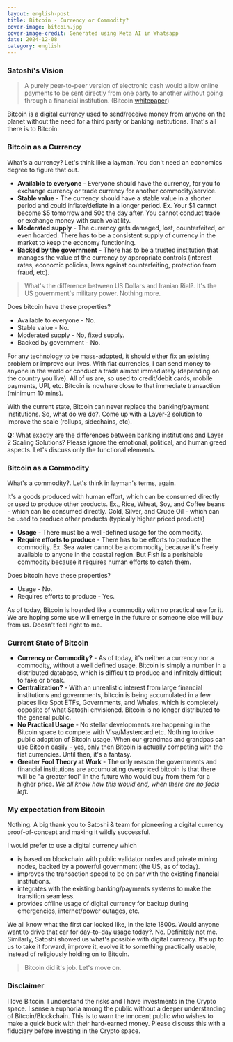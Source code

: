 ```yaml
---
layout: english-post
title: Bitcoin - Currency or Commodity?
cover-image: bitcoin.jpg
cover-image-credit: Generated using Meta AI in Whatsapp
date: 2024-12-08
category: english
---
```


### Satoshi's Vision

> A purely peer-to-peer version of electronic cash would allow online payments to be sent directly from one party to another without going through a financial institution. (Bitcoin [whitepaper](https://bitcoin.org/bitcoin.pdf))

Bitcoin is a digital currency used to send/receive money from anyone on the planet without the need for a third party or banking institutions. That's all there is to Bitcoin.

### Bitcoin as a Currency

What's a currency? Let's think like a layman. You don't need an economics degree to figure that out.

* **Available to everyone** - Everyone should have the currency, for you to exchange currency or trade currency for another commodity/service.
* **Stable value** - The currency should have a stable value in a shorter period and could inflate/deflate in a longer period. Ex. Your $1 cannot become $5 tomorrow and 50c the day after. You cannot conduct trade or exchange money with such volatility.
* **Moderated supply** - The currency gets damaged, lost, counterfeited, or even hoarded. There has to be a consistent supply of currency in the market to keep the economy functioning.
* **Backed by the government** - There has to be a trusted institution that manages the value of the currency by appropriate controls (interest rates, economic policies, laws against counterfeiting, protection from fraud, etc).

> What's the difference between US Dollars and Iranian Rial?. It's the US government's military power. Nothing more.

Does bitcoin have these properties?
* Available to everyone - No.
* Stable value - No.
* Moderated supply - No, fixed supply.
* Backed by government - No.

For any technology to be mass-adopted, it should either fix an existing problem or improve our lives. With fiat currencies, I can send money to anyone in the world or conduct a trade almost immediately (depending on the country you live). All of us are, so used to credit/debit cards, mobile payments, UPI, etc.
Bitcoin is nowhere close to that immediate transaction (minimum 10 mins).

With the current state, Bitcoin can never replace the banking/payment institutions. So, what do we do?. Come up with a Layer-2 solution to improve the scale (rollups, sidechains, etc).

**Q:**  What exactly are the differences between banking institutions and Layer 2 Scaling Solutions? Please ignore the emotional, political, and human greed aspects. Let's discuss only the functional elements.

### Bitcoin as a Commodity

What's a commodity?. Let's think in layman's terms, again.

It's a goods produced with human effort, which can be consumed directly or used to produce other products. Ex., Rice, Wheat, Soy, and Coffee beans - which can be consumed directly. Gold, Silver, and Crude Oil - which can be used to produce other products (typically higher priced products)

* **Usage** - There must be a well-defined usage for the commodity.
* **Require efforts to produce** - There has to be efforts to produce the commodity. Ex. Sea water cannot be a commodity, because it's freely available to anyone in the coastal region. But Fish is a perishable commodity because it requires human efforts to catch them.

Does bitcoin have these properties?
* Usage - No.
* Requires efforts to produce - Yes.

As of today, Bitcoin is hoarded like a commodity with no practical use for it. We are hoping some use will emerge in the future or someone else will buy from us. Doesn't feel right to me.

### Current State of Bitcoin

* **Currency or Commodity?** - As of today, it's neither a currency nor a commodity, without a well defined usage. Bitcoin is simply a number in a distributed database, which is difficult to produce and infinitely difficult to fake or break.
* **Centralization?** - With an unrealistic interest from large financial institutions and governments, bitcoin is being accumulated in a few places like Spot ETFs, Governments, and Whales, which is completely opposite of what Satoshi envisioned. Bitcoin is no longer distributed to the general public.
* **No Practical Usage** - No stellar developments are happening in the Bitcoin space to compete with Visa/Mastercard etc. Nothing to drive public adoption of Bitcoin usage. When our grandmas and grandpas can use Bitcoin easily - yes, only then Bitcoin is actually competing with the fiat currencies. Until then, it's a fantasy.
* **Greater Fool Theory at Work** - The only reason the governments and financial institutions are accumulating overpriced bitcoin is that there will be "a greater fool" in the future who would buy from them for a higher price. _We all know how this would end, when there are no fools left._

### My expectation from Bitcoin

Nothing. A big thank you to Satoshi & team for pioneering a digital currency proof-of-concept and making it wildly successful.

I would prefer to use a digital currency which
* is based on blockchain with public validator nodes and private mining nodes, backed by a powerful government (the US, as of today).
* improves the transaction speed to be on par with the existing financial institutions.
* integrates with the existing banking/payments systems to make the transition seamless.
* provides offline usage of digital currency for backup during emergencies, internet/power outages, etc.

We all know what the first car looked like, in the late 1800s. Would anyone want to drive that car for day-to-day usage today?. No. Definitely not me. Similarly, Satoshi showed us what's possible with digital currency. It's up to us to take it forward, improve it, evolve it to something practically usable, instead of religiously holding on to Bitcoin.

> Bitcoin did it's job. Let's move on.

### Disclaimer

I love Bitcoin. I understand the risks and I have investments in the Crypto space. I sense a euphoria among the public without a deeper understanding of Bitcoin/Blockchain. This is to warn the innocent public who wishes to make a quick buck with their hard-earned money. Please discuss this with a fiduciary before investing in the Crypto space.
